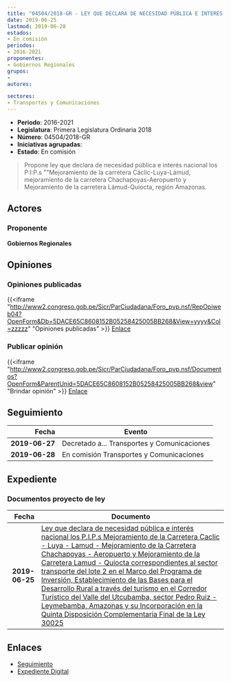 ```yaml
---
title: "04504/2018-GR - LEY QUE DECLARA DE NECESIDAD PÚBLICA E INTERÉS NACIONAL 'MEJORAMIENTO Y CONSTRUCCIÓN DE LA CARRETERA CÁCLIC-LUYA-LÁMUD, REGION AMAZONAS', 'MEJORAMENTO DE LA CARRETERA CHACHAPOYAS-AEROPUERTO, REGIÓN AMAZONAS' Y MEJORAMIENTO DE LA CARRETERA LÁMUD-QUIOCTA, REGIÓN AMAZONAS."
date: 2019-06-25
lastmod: 2019-06-28
estados:
- En comisión
periodos:
- 2016-2021
proponentes:
- Gobiernos Regionales
grupos:
- 
autores:

sectores:
- Transportes y Comunicaciones
---
```

- **Periodo**: 2016-2021
- **Legislatura**: Primera Legislatura Ordinaria 2018
- **Número**: 04504/2018-GR
- **Iniciativas agrupadas**: 
- **Estado**: En comisión

> Propone ley que declara de necesidad pública e interés nacional los P:I:P.s ""Mejoramiento de la carretera Cáclic-Luya-Lámud, mejoramiento de la carretera Chachapoyas-Aeropuerto y Mejoramiento de la carretera Lámud-Quiocta, región Amazonas.


## Actores

### Proponente

**Gobiernos Regionales**

## Opiniones

### Opiniones publicadas

{{<iframe "http://www2.congreso.gob.pe/Sicr/ParCiudadana/Foro_pvp.nsf/RepOpiweb04?OpenForm&Db=5DACE65C8608152B05258425005BB268&View=yyyy&Col=zzzzz" "Opiniones publicadas" >}}
[Enlace](http://www2.congreso.gob.pe/Sicr/ParCiudadana/Foro_pvp.nsf/RepOpiweb04?OpenForm&Db=5DACE65C8608152B05258425005BB268&View=yyyy&Col=zzzzz)

### Publicar opinión

{{<iframe "http://www2.congreso.gob.pe/Sicr/ParCiudadana/Foro_pvp.nsf/Documentos?OpenForm&ParentUnid=5DACE65C8608152B05258425005BB268&view" "Brindar opinión" >}}
[Enlace](http://www2.congreso.gob.pe/Sicr/ParCiudadana/Foro_pvp.nsf/Documentos?OpenForm&ParentUnid=5DACE65C8608152B05258425005BB268&view)


## Seguimiento

| Fecha | Evento |
|------:|--------|
| **2019-06-27** | Decretado a... Transportes y Comunicaciones |
| **2019-06-28** | En comisión Transportes y Comunicaciones |

## Expediente

### Documentos proyecto de ley

| Fecha | Documento |
|------:|-----------|
| **2019-06-25** | [Ley que declara de necesidad pública e interés nacional los P.I.P.s Mejoramiento de la Carretera Caclic - Luya - Lamud - Mejoramiento de la Carretera Chachapoyas - Aeropuerto y Mejoramiento de la Carretera Lamud - Quiocta correspondientes al sector transporte del lote 2 en el Marco del Programa de Inversión, Establecimiento de las Bases para el Desarrollo Rural a través del turismo en el Corredor Turístico del Valle del Utcubamba, sector Pedro Ruiz - Leymebamba, Amazonas y su Incorporación en la Quinta Disposición Complementaria Final de la Ley 30025](http://www.leyes.congreso.gob.pe/Documentos/2016_2021/Proyectos_de_Ley_y_de_Resoluciones_Legislativas/PL0450420190625..pdf) |

## Enlaces

- [Seguimiento](http://www2.congreso.gob.pe/Sicr/TraDocEstProc/CLProLey2016.nsf/f7fff46988ca05b1052578e100829cc7/31ed8597cdb62e3e05258424007d633f?OpenDocument)
- [Expediente Digital](http://www2.congreso.gob.pe/Sicr/TraDocEstProc/Expvirt_2011.nsf/visbusqptramdoc1621/04504?opendocument)


